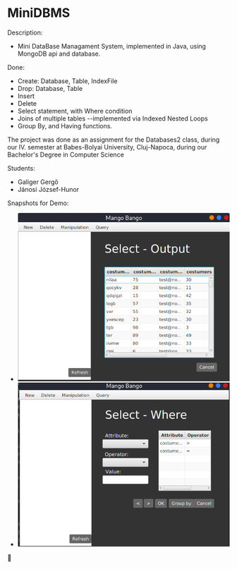 # MiniDBMS

Description:
- Mini DataBase Managament System, implemented in Java, using MongoDB api and database.

Done:
- Create: Database, Table, IndexFile
- Drop: Database, Table
- Insert
- Delete
- Select statement, with Where condition
- Joins of multiple tables --implemented via Indexed Nested Loops
- Group By, and Having functions.

<p>The project was done as an assignment for the Databases2 class, during our IV. semester at Babes-Bolyai University, Cluj-Napoca, during our Bachelor's Degree in Computer Science<p>

Students:
- Galiger Gergő
- Jánosi József-Hunor

Snapshots for Demo:
- ![alt text](https://github.com/galigergergo/MiniDBMSFS/blob/master/img/select_result.png?raw=false)
- ![alt text](https://github.com/galigergergo/MiniDBMSFS/blob/master/img/where_condition.png?raw=false)

:8ball:

